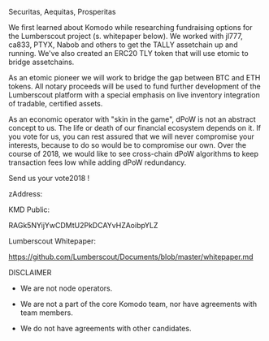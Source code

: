 Securitas, Aequitas, Prosperitas





We first learned about Komodo while researching fundraising options for the Lumberscout project (s. whitepaper below). We worked with jl777, ca833, PTYX, Nabob and others to get the TALLY assetchain up and running. We've also created an ERC20 TLY token that will use etomic to bridge assetchains.

As an etomic pioneer we will work to bridge the gap between BTC and ETH tokens. All notary proceeds will be used to fund further development of the Lumberscout platform with a special emphasis on live inventory integration of tradable, certified assets.

As an economic operator with "skin in the game", dPoW is not an abstract concept to us. The life or death of our financial ecosystem depends on it. If you vote for us, you can rest assured that we will never compromise your interests, because to do so would be to compromise our own. Over the course of 2018, we would like to see cross-chain dPoW algorithms to keep transaction fees low while adding dPoW redundancy.


Send us your vote2018 !

zAddress:



KMD Public: 

RAGk5NYijYwCDMtU2PkDCAYvHZAoibpYLZ

Lumberscout Whitepaper: 

https://github.com/Lumberscout/Documents/blob/master/whitepaper.md


DISCLAIMER

- We are not node operators. 

- We are not a part of the core Komodo team, nor have agreements with team members.

- We do not have agreements with other candidates.
